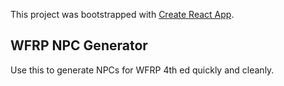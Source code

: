 This project was bootstrapped with [Create React App](https://github.com/facebook/create-react-app).

## WFRP NPC Generator

Use this to generate NPCs for WFRP 4th ed quickly and cleanly.
